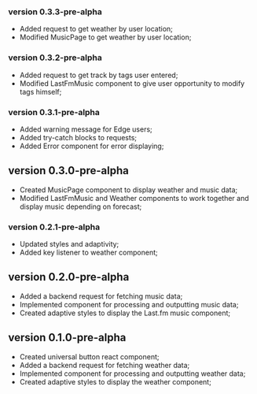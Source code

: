### version 0.3.3-pre-alpha

- Added request to get weather by user location;
- Modified MusicPage to get weather by user location;

### version 0.3.2-pre-alpha

- Added request to get track by tags user entered;
- Modified LastFmMusic component to give user opportunity to modify tags himself;

### version 0.3.1-pre-alpha

- Added warning message for Edge users;
- Added try-catch blocks to requests;
- Added Error component for error displaying;

## version 0.3.0-pre-alpha

- Created MusicPage component to display weather and music data;
- Modified LastFmMusic and Weather components to work together and display music depending on forecast;

### version 0.2.1-pre-alpha

- Updated styles and adaptivity;
- Added key listener to weather component;

## version 0.2.0-pre-alpha

- Added a backend request for fetching music data;
- Implemented component for processing and outputting music data;
- Created adaptive styles to display the Last.fm music component;

## version 0.1.0-pre-alpha

- Created universal button react component;
- Added a backend request for fetching weather data;
- Implemented component for processing and outputting weather data;
- Created adaptive styles to display the weather component;